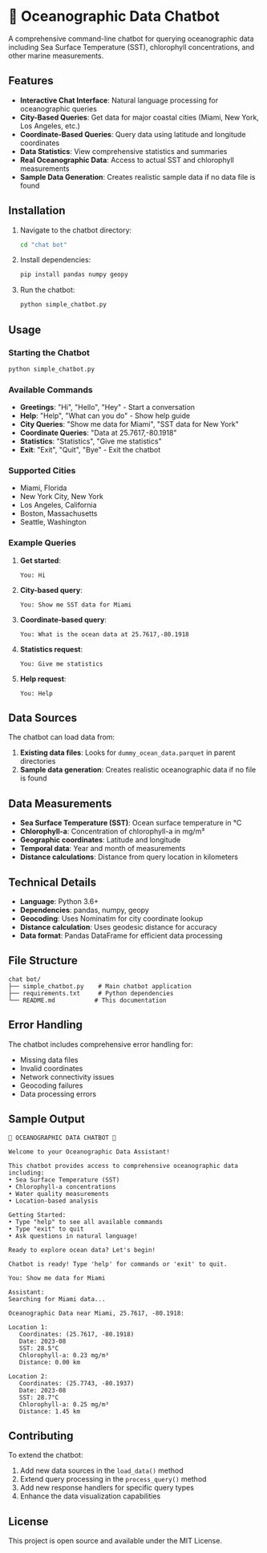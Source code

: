 # 🌊 Oceanographic Data Chatbot

A comprehensive command-line chatbot for querying oceanographic data including Sea Surface Temperature (SST), chlorophyll concentrations, and other marine measurements.

## Features

- **Interactive Chat Interface**: Natural language processing for oceanographic queries
- **City-Based Queries**: Get data for major coastal cities (Miami, New York, Los Angeles, etc.)
- **Coordinate-Based Queries**: Query data using latitude and longitude coordinates
- **Data Statistics**: View comprehensive statistics and summaries
- **Real Oceanographic Data**: Access to actual SST and chlorophyll measurements
- **Sample Data Generation**: Creates realistic sample data if no data file is found

## Installation

1. Navigate to the chatbot directory:
   ```bash
   cd "chat bot"
   ```

2. Install dependencies:
   ```bash
   pip install pandas numpy geopy
   ```

3. Run the chatbot:
   ```bash
   python simple_chatbot.py
   ```

## Usage

### Starting the Chatbot

```bash
python simple_chatbot.py
```

### Available Commands

- **Greetings**: "Hi", "Hello", "Hey" - Start a conversation
- **Help**: "Help", "What can you do" - Show help guide
- **City Queries**: "Show me data for Miami", "SST data for New York"
- **Coordinate Queries**: "Data at 25.7617,-80.1918"
- **Statistics**: "Statistics", "Give me statistics"
- **Exit**: "Exit", "Quit", "Bye" - Exit the chatbot

### Supported Cities

- Miami, Florida
- New York City, New York
- Los Angeles, California
- Boston, Massachusetts
- Seattle, Washington

### Example Queries

1. **Get started**:
   ```
   You: Hi
   ```

2. **City-based query**:
   ```
   You: Show me SST data for Miami
   ```

3. **Coordinate-based query**:
   ```
   You: What is the ocean data at 25.7617,-80.1918
   ```

4. **Statistics request**:
   ```
   You: Give me statistics
   ```

5. **Help request**:
   ```
   You: Help
   ```

## Data Sources

The chatbot can load data from:
1. **Existing data files**: Looks for `dummy_ocean_data.parquet` in parent directories
2. **Sample data generation**: Creates realistic oceanographic data if no file is found

## Data Measurements

- **Sea Surface Temperature (SST)**: Ocean surface temperature in °C
- **Chlorophyll-a**: Concentration of chlorophyll-a in mg/m³
- **Geographic coordinates**: Latitude and longitude
- **Temporal data**: Year and month of measurements
- **Distance calculations**: Distance from query location in kilometers

## Technical Details

- **Language**: Python 3.6+
- **Dependencies**: pandas, numpy, geopy
- **Geocoding**: Uses Nominatim for city coordinate lookup
- **Distance calculation**: Uses geodesic distance for accuracy
- **Data format**: Pandas DataFrame for efficient data processing

## File Structure

```
chat bot/
├── simple_chatbot.py    # Main chatbot application
├── requirements.txt     # Python dependencies
└── README.md           # This documentation
```

## Error Handling

The chatbot includes comprehensive error handling for:
- Missing data files
- Invalid coordinates
- Network connectivity issues
- Geocoding failures
- Data processing errors

## Sample Output

```
🌊 OCEANOGRAPHIC DATA CHATBOT 🌊

Welcome to your Oceanographic Data Assistant!

This chatbot provides access to comprehensive oceanographic data including:
• Sea Surface Temperature (SST)
• Chlorophyll-a concentrations
• Water quality measurements
• Location-based analysis

Getting Started:
• Type "help" to see all available commands
• Type "exit" to quit
• Ask questions in natural language!

Ready to explore ocean data? Let's begin!

Chatbot is ready! Type 'help' for commands or 'exit' to quit.

You: Show me data for Miami

Assistant:
Searching for Miami data...

Oceanographic Data near Miami, 25.7617, -80.1918:

Location 1:
   Coordinates: (25.7617, -80.1918)
   Date: 2023-08
   SST: 28.5°C
   Chlorophyll-a: 0.23 mg/m³
   Distance: 0.00 km

Location 2:
   Coordinates: (25.7743, -80.1937)
   Date: 2023-08
   SST: 28.7°C
   Chlorophyll-a: 0.25 mg/m³
   Distance: 1.45 km
```

## Contributing

To extend the chatbot:
1. Add new data sources in the `load_data()` method
2. Extend query processing in the `process_query()` method
3. Add new response handlers for specific query types
4. Enhance the data visualization capabilities

## License

This project is open source and available under the MIT License.
